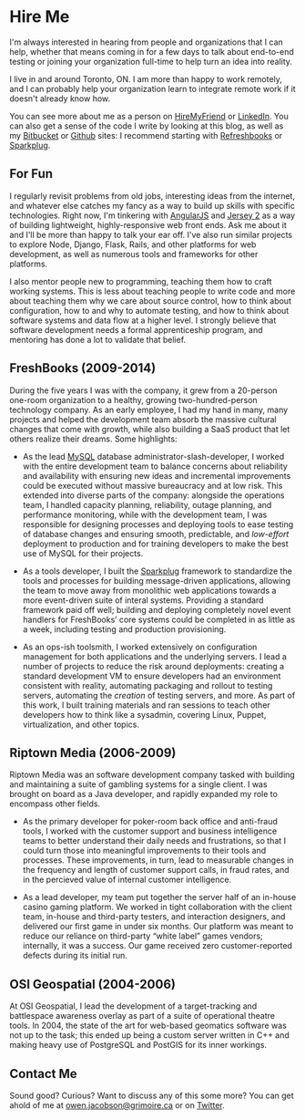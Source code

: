# Hire Me

I'm always interested in hearing from people and organizations that I can help,
whether that means coming in for a few days to talk about end-to-end testing or
joining your organization full-time to help turn an idea into reality.

I live in and around Toronto, ON. I am more than happy to work remotely, and I
can probably help your organization learn to integrate remote work if it doesn't
already know how.

You can see more about me as a person on
[HireMyFriend](https://hiremyfriend.io/profiles/90b8caa5) or
[LinkedIn](https://ca.linkedin.com/in/ojacobson/). You can also get a sense of
the code I write by looking at this blog, as well as my
[Bitbucket](https://bitbucket.org/ojacobson) or
[Github](https://github.com/ojacobson/) sites: I recommend starting with
[Refreshbooks](https://github.com/ojacobson/refreshbooks) or
[Sparkplug](https://github.com/ojacobson/sparkplug).

## For Fun

I regularly revisit problems from old jobs, interesting ideas from the internet,
and whatever else catches my fancy as a way to build up skills with specific
technologies. Right now, I'm tinkering with [AngularJS](http://angularjs.org)
and [Jersey 2](https://jersey.java.net) as a way of building lightweight,
highly-responsive web front ends. Ask me about it and I'll be more than happy to
talk your ear off. I've also run similar projects to explore Node, Django,
Flask, Rails, and other platforms for web development, as well as numerous tools
and frameworks for other platforms.

I also mentor people new to programming, teaching them how to craft working
systems. This is less about teaching people to write code and more about
teaching them why we care about source control, how to think about
configuration, how to and why to automate testing, and how to think about
software systems and data flow at a higher level. I strongly believe that
software development needs a formal apprenticeship program, and mentoring has
done a lot to validate that belief.

## FreshBooks (2009-2014)

During the five years I was with the company, it grew from a 20-person one-room
organization to a healthy, growing two-hundred-person technology company. As an
early employee, I had my hand in many, many projects and helped the development
team absorb the massive cultural changes that come with growth, while also
building a SaaS product that let others realize their dreams. Some highlights:

* As the lead [MySQL](http://grimoire.ca/mysql/choose-something-else) database
  administrator-slash-developer, I worked with the entire development team to
  balance concerns about reliability and availability with ensuring new ideas
  and incremental improvements could be executed without massive bureaucracy
  and at low risk. This extended into diverse parts of the company: alongside
  the operations team, I handled capacity planning, reliability, outage
  planning, and performance monitoring, while with the development team, I
  was responsible for designing processes and deploying tools to ease testing
  of database changes and ensuring smooth, predictable, and _low-effort_
  deployment to production and for training developers to make the best use of
  MySQL for their projects.

* As a tools developer, I built the [Sparkplug](https://pypi.python.org/pypi/sparkplug)
  framework to standardize the tools and processes for building message-driven
  applications, allowing the team to move away from monolithic web applications
  towards a more event-driven suite of interal systems. Providing a standard
  framework paid off well; building and deploying completely novel event
  handlers for FreshBooks’ core systems could be completed in as little as a
  week, including testing and production provisioning.

* As an ops-ish toolsmith, I worked extensively on configuration management
  for both applications and the underlying servers. I lead a number of
  projects to reduce the risk around deployments: creating a standard
  development VM to ensure developers had an environment consistent with
  reality, automating packaging and rollout to testing servers, automating the
  _creation_ of testing servers, and more. As part of this work, I built
  training materials and ran sessions to teach other developers how to think
  like a sysadmin, covering Linux, Puppet, virtualization, and other topics.

## Riptown Media (2006-2009)

Riptown Media was an software development company tasked with building and
maintaining a suite of gambling systems for a single client. I was brought on
board as a Java developer, and rapidly expanded my role to encompass other
fields.

* As the primary developer for poker-room back office and anti-fraud tools, I
  worked with the customer support and business intelligence teams to better
  understand their daily needs and frustrations, so that I could turn those
  into meaningful improvements to their tools and processes. These
  improvements, in turn, lead to measurable changes in the frequency and
  length of customer support calls, in fraud rates, and in the percieved value
  of internal customer intelligence.

* As a lead developer, my team put together the server half of an in-house 
  casino gaming platform. We worked in tight collaboration with the client
  team, in-house and third-party testers, and interaction designers, and
  delivered our first game in under six months. Our platform was meant to
  reduce our reliance on third-party “white label” games vendors; internally,
  it was a success. Our game received zero customer-reported defects during
  its initial run.

## OSI Geospatial (2004-2006)

At OSI Geospatial, I lead the development of a target-tracking and battlespace
awareness overlay as part of a suite of operational theatre tools. In 2004, the
state of the art for web-based geomatics software was not up to the task; this
ended up being a custom server written in C++ and making heavy use of PostgreSQL
and PostGIS for its inner workings.

## Contact Me

Sound good? Curious? Want to discuss any of this some more? You can get ahold of
me at owen.jacobson@grimoire.ca or on [Twitter](https://twitter.com/derspiny).
